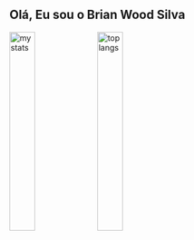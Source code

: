 ## Olá, Eu sou o Brian Wood Silva

<img alt="my stats" aling ="left" width="30%" src="https://github-readme-stats.vercel.app/api?username=BrianWS01&show_icons=true"/>

<img alt="top langs" aling ="rigth" width="30%" src="https://github-readme-stats.vercel.app/api/top-langs/?username=BrianWS01&layout=compact"/>
